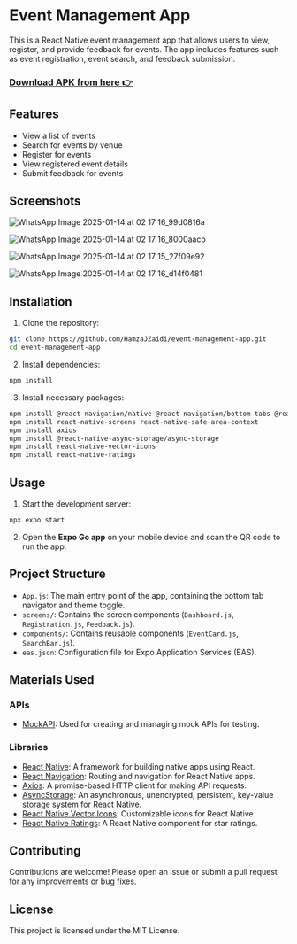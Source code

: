 # Event Management App

This is a React Native event management app that allows users to view, register, and provide feedback for events. The app includes features such as event registration, event search, and feedback submission.

### [Download APK from here 👉](https://drive.google.com/file/d/10oLhy3U4hHkWNjY9CEm295WHmZa10FG2/view?usp=sharing)

## Features

- View a list of events
- Search for events by venue
- Register for events
- View registered event details
- Submit feedback for events

## Screenshots
![WhatsApp Image 2025-01-14 at 02 17 16_99d0816a](https://github.com/user-attachments/assets/a8812526-1432-4e9f-9e46-5ede6867b278)

![WhatsApp Image 2025-01-14 at 02 17 16_8000aacb](https://github.com/user-attachments/assets/c4be0e88-e24d-4e26-829f-ec751c0edc42)

![WhatsApp Image 2025-01-14 at 02 17 15_27f09e92](https://github.com/user-attachments/assets/7e6b9580-0e61-48a5-a5d0-4ec5d14b8e12)

![WhatsApp Image 2025-01-14 at 02 17 16_d14f0481](https://github.com/user-attachments/assets/c1342733-8127-45c5-9742-7ba1409f86c5)

## Installation

1. Clone the repository:

```sh
git clone https://github.com/HamzaJZaidi/event-management-app.git
cd event-management-app
```

2. Install dependencies:

```sh
npm install
```

3. Install necessary packages:

```sh
npm install @react-navigation/native @react-navigation/bottom-tabs @react-navigation/stack
npm install react-native-screens react-native-safe-area-context
npm install axios
npm install @react-native-async-storage/async-storage
npm install react-native-vector-icons
npm install react-native-ratings
```

## Usage

1. Start the development server:

```sh
npx expo start
```

2. Open the **Expo Go app** on your mobile device and scan the QR code to run the app.

## Project Structure

- `App.js`: The main entry point of the app, containing the bottom tab navigator and theme toggle.
- `screens/`: Contains the screen components (`Dashboard.js`, `Registration.js`, `Feedback.js`).
- `components/`: Contains reusable components (`EventCard.js`, `SearchBar.js`).
- `eas.json`: Configuration file for Expo Application Services (EAS).

## Materials Used

### APIs

- [MockAPI](https://mockapi.io/): Used for creating and managing mock APIs for testing.

### Libraries

- [React Native](https://reactnative.dev/): A framework for building native apps using React.
- [React Navigation](https://reactnavigation.org/): Routing and navigation for React Native apps.
- [Axios](https://axios-http.com/): A promise-based HTTP client for making API requests.
- [AsyncStorage](https://react-native-async-storage.github.io/async-storage/): An asynchronous, unencrypted, persistent, key-value storage system for React Native.
- [React Native Vector Icons](https://github.com/oblador/react-native-vector-icons): Customizable icons for React Native.
- [React Native Ratings](https://github.com/Monte9/react-native-ratings): A React Native component for star ratings.

## Contributing

Contributions are welcome! Please open an issue or submit a pull request for any improvements or bug fixes.

## License

This project is licensed under the MIT License.
